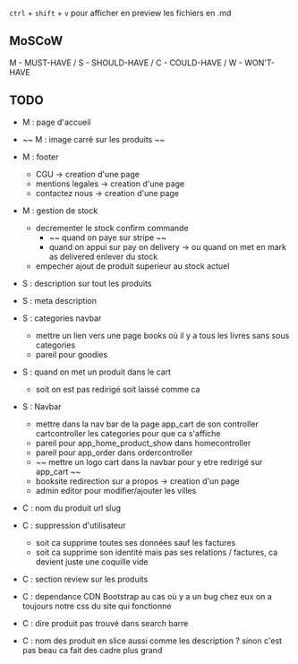 `ctrl` + `shift` + `v` pour afficher en preview les fichiers en .md
## MoSCoW
M - MUST-HAVE /
S - SHOULD-HAVE /
C - COULD-HAVE /
W - WON'T-HAVE

## TODO

- M : page d'accueil

- ~~ M : image carré sur les produits ~~

- M : footer
    - CGU -> creation d'une page
    - mentions legales -> creation d'une page
    - contactez nous -> creation d'une page

- M : gestion de stock
    - decrementer le stock confirm commande 
        - ~~ quand on paye sur stripe ~~
        - quand on appui sur pay on delivery -> ou quand on met en mark as delivered enlever du stock
    - empecher ajout de produit superieur au stock actuel

- S : description sur tout les produits

- S : meta description 

- S : categories navbar
    - mettre un lien vers une page books où il y a tous les livres sans sous categories
    - pareil pour goodies

- S : quand on met un produit dans le cart
    - soit on est pas redirigé soit laissé comme ca

- S : Navbar
    - mettre dans la nav bar de la page app_cart de son controller cartcontroller les categories pour que ca s'affiche
    - pareil pour app_home_product_show dans homecontroller
    - pareil pour app_order dans ordercontroller
    - ~~ mettre un logo cart dans la navbar pour y etre redirigé sur app_cart ~~
    - booksite redirection sur a propos -> creation d'un page
    - admin editor pour modifier/ajouter les villes 
    

- C : nom du produit url slug

- C : suppression d'utilisateur 
    <!-- - ca supprime pas ses factures et ca garde les relations -->
    - soit ca supprime toutes ses données sauf les factures
    - soit ca supprime son identité mais pas ses relations / factures, ca devient juste une coquille vide

- C : section review sur les produits

- C : dependance CDN Bootstrap au cas où y a un bug chez eux on a toujours notre css du site qui fonctionne

- C : dire produit pas trouvé dans search barre

- C : nom des produit en slice aussi comme les description ? sinon c'est pas beau ca fait des cadre plus grand